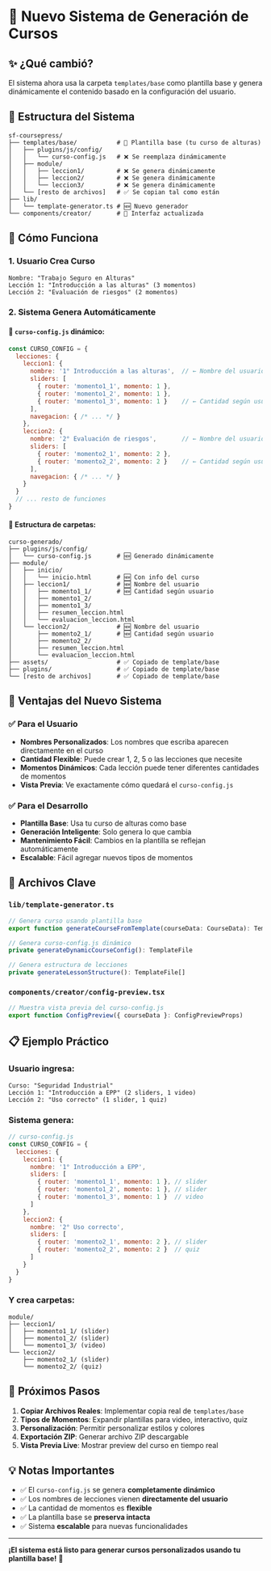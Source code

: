 # 🚀 Nuevo Sistema de Generación de Cursos

## ✨ ¿Qué cambió?

El sistema ahora usa la carpeta `templates/base` como plantilla base y genera dinámicamente el contenido basado en la configuración del usuario.

## 📁 Estructura del Sistema

```
sf-coursepress/
├── templates/base/           # 📂 Plantilla base (tu curso de alturas)
│   ├── plugins/js/config/
│   │   └── curso-config.js   # ❌ Se reemplaza dinámicamente
│   ├── module/
│   │   ├── leccion1/         # ❌ Se genera dinámicamente
│   │   ├── leccion2/         # ❌ Se genera dinámicamente
│   │   └── leccion3/         # ❌ Se genera dinámicamente
│   └── [resto de archivos]   # ✅ Se copian tal como están
├── lib/
│   └── template-generator.ts # 🆕 Nuevo generador
└── components/creator/       # 🔄 Interfaz actualizada
```

## 🔄 Cómo Funciona

### 1. **Usuario Crea Curso**
```
Nombre: "Trabajo Seguro en Alturas"
Lección 1: "Introducción a las alturas" (3 momentos)
Lección 2: "Evaluación de riesgos" (2 momentos)
```

### 2. **Sistema Genera Automáticamente**

#### 📝 `curso-config.js` dinámico:
```javascript
const CURSO_CONFIG = {
  lecciones: {
    leccion1: {
      nombre: '1° Introducción a las alturas',  // ← Nombre del usuario
      sliders: [
        { router: 'momento1_1', momento: 1 },
        { router: 'momento1_2', momento: 1 },
        { router: 'momento1_3', momento: 1 }    // ← Cantidad según usuario
      ],
      navegacion: { /* ... */ }
    },
    leccion2: {
      nombre: '2° Evaluación de riesgos',       // ← Nombre del usuario
      sliders: [
        { router: 'momento2_1', momento: 2 },
        { router: 'momento2_2', momento: 2 }    // ← Cantidad según usuario
      ],
      navegacion: { /* ... */ }
    }
  }
  // ... resto de funciones
}
```

#### 📂 Estructura de carpetas:
```
curso-generado/
├── plugins/js/config/
│   └── curso-config.js       # 🆕 Generado dinámicamente
├── module/
│   ├── inicio/
│   │   └── inicio.html       # 🆕 Con info del curso
│   ├── leccion1/             # 🆕 Nombre del usuario
│   │   ├── momento1_1/       # 🆕 Cantidad según usuario
│   │   ├── momento1_2/
│   │   ├── momento1_3/
│   │   ├── resumen_leccion.html
│   │   └── evaluacion_leccion.html
│   └── leccion2/             # 🆕 Nombre del usuario
│       ├── momento2_1/       # 🆕 Cantidad según usuario
│       ├── momento2_2/
│       ├── resumen_leccion.html
│       └── evaluacion_leccion.html
├── assets/                   # ✅ Copiado de template/base
├── plugins/                  # ✅ Copiado de template/base
└── [resto de archivos]       # ✅ Copiado de template/base
```

## 🎯 Ventajas del Nuevo Sistema

### ✅ **Para el Usuario**
- **Nombres Personalizados**: Los nombres que escriba aparecen directamente en el curso
- **Cantidad Flexible**: Puede crear 1, 2, 5 o las lecciones que necesite
- **Momentos Dinámicos**: Cada lección puede tener diferentes cantidades de momentos
- **Vista Previa**: Ve exactamente cómo quedará el `curso-config.js`

### ✅ **Para el Desarrollo**
- **Plantilla Base**: Usa tu curso de alturas como base
- **Generación Inteligente**: Solo genera lo que cambia
- **Mantenimiento Fácil**: Cambios en la plantilla se reflejan automáticamente
- **Escalable**: Fácil agregar nuevos tipos de momentos

## 🔧 Archivos Clave

### `lib/template-generator.ts`
```typescript
// Genera curso usando plantilla base
export function generateCourseFromTemplate(courseData: CourseData): TemplateFile[]

// Genera curso-config.js dinámico
private generateDynamicCourseConfig(): TemplateFile

// Genera estructura de lecciones
private generateLessonStructure(): TemplateFile[]
```

### `components/creator/config-preview.tsx`
```typescript
// Muestra vista previa del curso-config.js
export function ConfigPreview({ courseData }: ConfigPreviewProps)
```

## 📋 Ejemplo Práctico

### Usuario ingresa:
```
Curso: "Seguridad Industrial"
Lección 1: "Introducción a EPP" (2 sliders, 1 video)
Lección 2: "Uso correcto" (1 slider, 1 quiz)
```

### Sistema genera:
```javascript
// curso-config.js
const CURSO_CONFIG = {
  lecciones: {
    leccion1: {
      nombre: '1° Introducción a EPP',
      sliders: [
        { router: 'momento1_1', momento: 1 }, // slider
        { router: 'momento1_2', momento: 1 }, // slider  
        { router: 'momento1_3', momento: 1 }  // video
      ]
    },
    leccion2: {
      nombre: '2° Uso correcto',
      sliders: [
        { router: 'momento2_1', momento: 2 }, // slider
        { router: 'momento2_2', momento: 2 }  // quiz
      ]
    }
  }
}
```

### Y crea carpetas:
```
module/
├── leccion1/
│   ├── momento1_1/ (slider)
│   ├── momento1_2/ (slider)
│   └── momento1_3/ (video)
└── leccion2/
    ├── momento2_1/ (slider)
    └── momento2_2/ (quiz)
```

## 🚀 Próximos Pasos

1. **Copiar Archivos Reales**: Implementar copia real de `templates/base`
2. **Tipos de Momentos**: Expandir plantillas para video, interactivo, quiz
3. **Personalización**: Permitir personalizar estilos y colores
4. **Exportación ZIP**: Generar archivo ZIP descargable
5. **Vista Previa Live**: Mostrar preview del curso en tiempo real

## 💡 Notas Importantes

- ✅ El `curso-config.js` se genera **completamente dinámico**
- ✅ Los nombres de lecciones vienen **directamente del usuario**
- ✅ La cantidad de momentos es **flexible**
- ✅ La plantilla base se **preserva intacta**
- ✅ Sistema **escalable** para nuevas funcionalidades

---

**¡El sistema está listo para generar cursos personalizados usando tu plantilla base!** 🎉